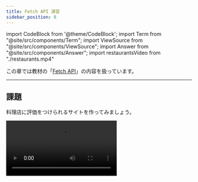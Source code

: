 ```yaml
---
title: Fetch API 演習
sidebar_position: 8
---
```


import CodeBlock from '@theme/CodeBlock';
import Term from "@site/src/components/Term";
import ViewSource from "@site/src/components/ViewSource";
import Answer from "@site/src/components/Answer";
import restaurantsVideo from "./restaurants.mp4"

この章では教材の「[Fetch API](../../4-advanced/01-fetch-api/index.md)」の内容を扱っています。

---

## 課題

料理店に評価をつけられるサイトを作ってみましょう。

<video src={restaurantsVideo} controls />

### ヒント

- 選択式のメニューを作るには `select` タグを用いましょう。

  ```html title="index.html"
  <select id="rating-select">
    <option value="5">☆5</option>
    <option value="4">☆4</option>
    <option value="3">☆3</option>
    <option value="2">☆2</option>
    <option value="1">☆1</option>
  </select>
  ```

- `option` の `value` に入れられている数字は文字列のため、平均評価の算出をする前に数値に変換しておくと良いでしょう。以下では `Number` オブジェクトを用いる例を示します。

  ```javascript title="sample.js"
  const one = "1";
  const two = "2";

  console.log(one + two); // 12
  console.log(Number(one) + Number(two)); // 3
  ```

- 今回は、登録されているレストランの最新の情報を取得するため一定時間ごとに画面を描画し直すことが必要ですが、そのようにすると店名を選択する`select` 要素が操作できなくなってしまうことに注意が必要です。以下では、現在操作されている（フォーカスが当たっている）要素を取得する `document.activeElement` を用いて、料理店の評価の送信に必要な `select` 要素が操作されている際には再描画を行わないようにしています。

  ```javascript title="script.js"
  if (
    document.activeElement !== nameSelect &&
    document.activeElement !== ratingSelect
  ) {
    // 再描画
  }
  ```

### 解答例

<Answer>

```javascript title="server.js"
app.get("/restaurants", (request, response) => {
  response.json(restaurants);
});

app.post("/register", (request, response) => {
  restaurants.push({
    name: request.body.name,
    totalRating: 0,
    numRatings: 0,
    averageRating: 0,
  });
  response.end();
});

app.post("/rate", (request, response) => {
  const index = request.body.index;
  restaurants[index].totalRating += Number(request.body.rating); // 文字列を数値に変換
  restaurants[index].numRatings += 1;

  if (restaurants[index].numRatings !== 0) {
    // 評価者が0人でないときは、平均点を計算
    restaurants[index].averageRating =
      restaurants[index].totalRating / restaurants[index].numRatings;
  } else {
    // 評価者が0人のときは、平均点は0（ゼロ除算を防ぐため）
    restaurants[index].averageRating = 0;
  }
  response.end();
});
```

```javascript title="static/script.js"
setInterval(async () => {
  // nameSelect にも ratingSelect にもフォーカスが当たっていない際にのみ、要素を再生成する
  if (
    document.activeElement !== nameSelect &&
    document.activeElement !== ratingSelect
  ) {
    const response = await fetch("/restaurants");
    const restaurants = await response.json();
    restaurantList.innerHTML = "";
    nameSelect.innerHTML = "";

    for (let i = 0; i < restaurants.length; i += 1) {
      // 料理店の一覧を生成する部分
      const li = document.createElement("li");
      const name = document.createElement("h3");
      const averageRating = document.createElement("p");
      name.textContent = restaurants[i].name;
      averageRating.textContent = `平均評価: ${restaurants[i].averageRating}`;
      li.appendChild(name);
      li.appendChild(averageRating);
      restaurantList.appendChild(li);

      // 評価する料理店の選択肢を生成する部分
      const option = document.createElement("option");
      option.value = i;
      option.textContent = restaurants[i].name;
      nameSelect.appendChild(option);
    }
  }
}, 1000);
```

コードの全体は以下を参照してください。
<ViewSource url={import.meta.url} path="_samples/restaurants" />

</Answer>
